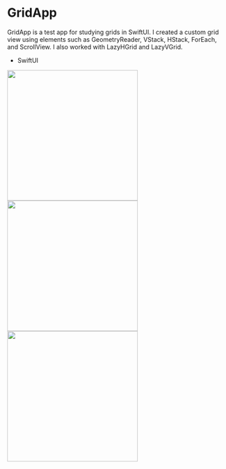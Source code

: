 # GridApp

GridApp is a test app for studying grids in SwiftUI. I created a custom grid view using elements such as GeometryReader, VStack, HStack, ForEach, and ScrollView.
I also worked with LazyHGrid and LazyVGrid.

* SwiftUI

<img src="https://github.com/repakuku/Grid/assets/43852158/8867476f-7dc3-4639-9af7-f051f1b16ee7" width="300">
<img src="https://github.com/repakuku/Grid/assets/43852158/d6592780-7930-4bb9-8e8a-951c102eb950" width="300">
<img src="https://github.com/repakuku/Grid/assets/43852158/91cd83a3-7b84-470e-aea7-c4c9fd362c49" width="300">
